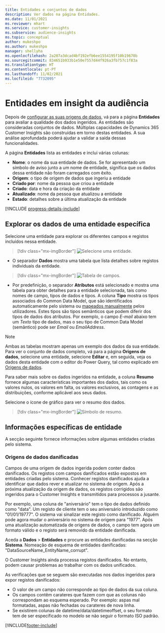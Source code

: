 ```yaml
---
title: Entidades e conjuntos de dados
description: Ver dados na página Entidades.
ms.date: 11/01/2021
ms.reviewer: mhart
ms.service: customer-insights
ms.subservice: audience-insights
ms.topic: conceptual
author: mukeshpo
ms.author: mukeshpo
manager: shellyha
ms.openlocfilehash: 2a207a3dcad4bf192efb6ee1554195f10b19670b
ms.sourcegitcommit: 834651b933b1e50e7557d44f926a3fb757c1f83a
ms.translationtype: HT
ms.contentlocale: pt-PT
ms.lasthandoff: 11/02/2021
ms.locfileid: "7732095"
---
```

# <a name="entities-in-audience-insights"></a>Entidades em insight da audiência

Depois de [configurar as suas origens de dados](data-sources.md), vá para a página **Entidades** para avaliar a qualidade dos dados ingeridos. As entidades são consideradas conjuntos de dados. Múltiplas capacidades de Dynamics 365 Customer Insights são construídas em torno destas entidades. A sua análise aprofundada poderá ajudar a validar a saída dessas funcionalidades.

A página **Entidades** lista as entidades e inclui várias colunas:

- **Nome**: o nome da sua entidade de dados. Se for apresentado um símbolo de aviso junto a um nome de entidade, significa que os dados dessa entidade não foram carregados com êxito.
- **Origem**: o tipo de origem de dados que ingeriu a entidade
- **Criado por**: nome da pessoa que criou a entidade
- **Criado**: data e hora da criação da entidade
- **Atualizado**: nome da pessoa que atualizou a entidade
- **Estado**: detalhes sobre a última atualização da entidade

[!INCLUDE [progress-details-include](../includes/progress-details-pane.md)]

## <a name="explore-a-specific-entitys-data"></a>Explorar os dados de uma entidade específica

Selecione uma entidade para explorar os diferentes campos e registos incluídos nessa entidade.

> [!div class="mx-imgBorder"]
> ![Selecione uma entidade.](media/data-manager-entities-data.png "Selecione uma entidade")

- O separador **Dados** mostra uma tabela que lista detalhes sobre registos individuais da entidade.

> [!div class="mx-imgBorder"]
> ![Tabela de campos.](media/data-manager-entities-fields.PNG "Tabela de campos")

- Por predefinição, o separador **Atributos** está selecionado e mostra uma tabela para obter detalhes para a entidade selecionada, tais como nomes de campo, tipos de dados e tipos. A coluna **Tipo** mostra os tipos associados do Common Data Model, que são identificados automaticamente pelo sistema ou [mapeados manualmente](map-entities.md) pelos utilizadores. Estes tipos são tipos semânticos que podem diferir dos tipos de dados dos atributos. Por exemplo, o campo *E-mail* abaixo tem um *Texto* tipo de dados, mas o seu tipo de Common Data Model (semântico) pode ser *Email* ou *EmailAddress*.

> [!NOTE]
> Ambas as tabelas mostram apenas um exemplo dos dados da sua entidade. Para ver o conjunto de dados completo, vá para a página **Origens de dados**, selecione uma entidade, selecione **Editar** e, em seguida, veja os dados desta entidade com o editor do Power Query, tal como explicado em [Origens de dados](data-sources.md).

Para saber mais sobre os dados ingeridos na entidade, a coluna **Resumo** fornece algumas características importantes dos dados, tais como os valores nulos, os valores em falta, os valores exclusivos, as contagens e as distribuições, conforme aplicável aos seus dados.

Selecione o ícone de gráfico para ver o resumo dos dados.

> [!div class="mx-imgBorder"]
> ![Símbolo de resumo.](media/data-manager-entities-summary.png "Tabela de resumo de dados")

## <a name="entity-specific-information"></a>Informações específicas de entidade

A secção seguinte fornece informações sobre algumas entidades criadas pelo sistema.

### <a name="corrupted-data-sources"></a>Origens de dados danificadas

Campos de uma origem de dados ingerida podem conter dados danificados. Os registos com campos danificados estão expostos em entidades criadas pelo sistema. Conhecer registos danificados ajuda a identificar que dados rever e atualizar no sistema de origem. Após a próxima atualização da origem de dados, os registos corrigidos são ingeridos para o Customer Insights e transmitidos para processos a jusante. 

Por exemplo, uma coluna de "aniversário" tem o tipo de dados definido como "data". Um registo de cliente tem o seu aniversário introduzido como "01/01/19777". O sistema vai sinalizar este registo como danificado. Alguém pode agora mudar o aniversário no sistema de origem para "1977". Após uma atualização automatizada de origens de dados, o campo tem agora um formato válido e o registo será removido da entidade danificada. 

Aceda a **Dados** > **Entidades** e procure as entidades danificadas na secção **Sistema**. Nomeação de esquema de entidades danificadas: "DataSourceName_EntityName_corrupt".

O Customer Insights ainda processa registos danificados. No entanto, podem causar problemas ao trabalhar com os dados unificados.

As verificações que se seguem são executadas nos dados ingeridos para expor registos danificados: 

- O valor de um campo não corresponde ao tipo de dados da sua coluna.
- Os campos contêm carateres que fazem com que as colunas não correspondam ao esquema esperado. Por exemplo: aspas mal formatadas, aspas não fechadas ou carateres de nova linha.
- Se existirem colunas de datetime/data/datetimeoffset, o seu formato tem de ser especificado no modelo se não seguir o formato ISO padrão.



[!INCLUDE[footer-include](../includes/footer-banner.md)]
